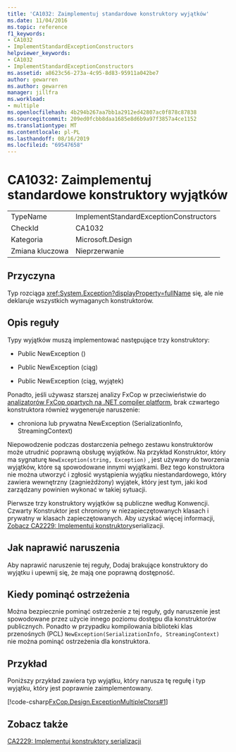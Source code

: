 ```yaml
---
title: 'CA1032: Zaimplementuj standardowe konstruktory wyjątków'
ms.date: 11/04/2016
ms.topic: reference
f1_keywords:
- CA1032
- ImplementStandardExceptionConstructors
helpviewer_keywords:
- CA1032
- ImplementStandardExceptionConstructors
ms.assetid: a8623c56-273a-4c95-8d83-95911a042be7
author: gewarren
ms.author: gewarren
manager: jillfra
ms.workload:
- multiple
ms.openlocfilehash: 4b294b267aa7bb1a2912ed42807ac0f878c87838
ms.sourcegitcommit: 209ed0fcbb8daa1685e8d6b9a97f3857a4ce1152
ms.translationtype: MT
ms.contentlocale: pl-PL
ms.lasthandoff: 08/16/2019
ms.locfileid: "69547658"
---
```

# <a name="ca1032-implement-standard-exception-constructors"></a>CA1032: Zaimplementuj standardowe konstruktory wyjątków

|||
|-|-|
|TypeName|ImplementStandardExceptionConstructors|
|CheckId|CA1032|
|Kategoria|Microsoft.Design|
|Zmiana kluczowa|Nieprzerwanie|

## <a name="cause"></a>Przyczyna

Typ rozciąga <xref:System.Exception?displayProperty=fullName> się, ale nie deklaruje wszystkich wymaganych konstruktorów.

## <a name="rule-description"></a>Opis reguły

Typy wyjątków muszą implementować następujące trzy konstruktory:

- Public NewException ()

- Public NewException (ciąg)

- Public NewException (ciąg, wyjątek)

Ponadto, jeśli używasz starszej analizy FxCop w przeciwieństwie do [analizatorów FxCop opartych na .NET compiler platform](../code-quality/roslyn-analyzers-overview.md), brak czwartego konstruktora również wygeneruje naruszenie:

- chroniona lub prywatna NewException (SerializationInfo, StreamingContext)

Niepowodzenie podczas dostarczenia pełnego zestawu konstruktorów może utrudnić poprawną obsługę wyjątków. Na przykład Konstruktor, który ma sygnaturę `NewException(string, Exception)` , jest używany do tworzenia wyjątków, które są spowodowane innymi wyjątkami. Bez tego konstruktora nie można utworzyć i zgłosić wystąpienia wyjątku niestandardowego, który zawiera wewnętrzny (zagnieżdżony) wyjątek, który jest tym, jaki kod zarządzany powinien wykonać w takiej sytuacji.

Pierwsze trzy konstruktory wyjątków są publiczne według Konwencji. Czwarty Konstruktor jest chroniony w niezapieczętowanych klasach i prywatny w klasach zapieczętowanych. Aby uzyskać więcej informacji, [Zobacz CA2229: Implementuj konstruktory](../code-quality/ca2229-implement-serialization-constructors.md)serializacji.

## <a name="how-to-fix-violations"></a>Jak naprawić naruszenia

Aby naprawić naruszenie tej reguły, Dodaj brakujące konstruktory do wyjątku i upewnij się, że mają one poprawną dostępność.

## <a name="when-to-suppress-warnings"></a>Kiedy pominąć ostrzeżenia

Można bezpiecznie pominąć ostrzeżenie z tej reguły, gdy naruszenie jest spowodowane przez użycie innego poziomu dostępu dla konstruktorów publicznych. Ponadto w przypadku kompilowania biblioteki klas przenośnych (PCL) `NewException(SerializationInfo, StreamingContext)` nie można pominąć ostrzeżenia dla konstruktora.

## <a name="example"></a>Przykład

Poniższy przykład zawiera typ wyjątku, który narusza tę regułę i typ wyjątku, który jest poprawnie zaimplementowany.

[!code-csharp[FxCop.Design.ExceptionMultipleCtors#1](../code-quality/codesnippet/CSharp/ca1032-implement-standard-exception-constructors_1.cs)]

## <a name="see-also"></a>Zobacz także

[CA2229: Implementuj konstruktory serializacji](../code-quality/ca2229-implement-serialization-constructors.md)